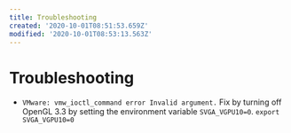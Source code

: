 ```yaml
---
title: Troubleshooting
created: '2020-10-01T08:51:53.659Z'
modified: '2020-10-01T08:53:13.563Z'
---
```


# Troubleshooting
- `VMware: vmw_ioctl_command error Invalid argument.`
  Fix by turning off OpenGL 3.3 by setting the environment variable `SVGA_VGPU10=0`.
  `export SVGA_VGPU10=0`
